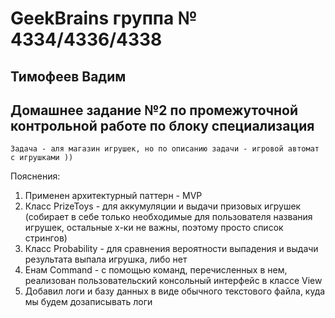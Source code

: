 # GeekBrains группа № 4334/4336/4338 
## Тимофеев Вадим

## Домашнее задание №2 по промежуточной контрольной работе по блоку специализация

`Задача - аля магазин игрушек, но по описанию задачи - игровой автомат с игрушками ))`  

Пояснения:
1. Применен архитектурный паттерн - MVP
2. Класс PrizeToys - для аккумуляции и выдачи призовых игрушек (собирает в себе только необходимые для пользователя 
названия игрушек, остальные х-ки не важны, поэтому просто список стрингов)
3. Класс Probability - для сравнения вероятности выпадения и выдачи результата выпала игрушка, либо нет 
4. Енам Command - с помощью команд, перечисленных в нем, реализован пользовательский консольный интерфейс в классе View
5. Добавил логи и базу данных в виде обычного текстового файла, куда мы будем дозаписывать логи





